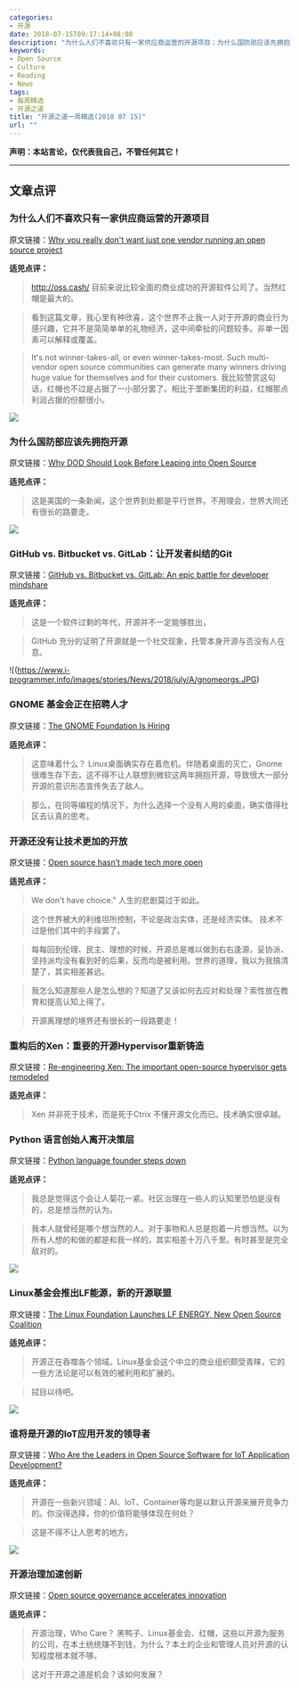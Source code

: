 ```yaml
---
categories:
- 开源
date: 2018-07-15T09:17:14+08:00
description: "为什么人们不喜欢只有一家供应商运营的开源项目；为什么国防部应该先拥抱开源；GitHub vs. Bitbucket vs. GitLab：让开发者纠结的Git；GNOME 基金会正在招聘人才；开源还没有让技术更加的开放；重构后的Xen：重要的开源Hypervisor重新铸造；Python 语言创始人离开决策层；Linux基金会推出LF能源，新的开源联盟；谁将是开源的IoT应用开发的领导者；开源治理加速创新"
keywords:
- Open Source
- Culture
- Reading
- News
tags:
- 每周精选
- 开源之道
title: "开源之道一周精选(2018 07 15)"
url: ""
---
```

**声明：本站言论，仅代表我自己，不管任何其它！**

---

## 文章点评

### 为什么人们不喜欢只有一家供应商运营的开源项目

原文链接：[Why you really don't want just one vendor running an open source project](https://www.techrepublic.com/article/why-you-really-dont-want-just-one-vendor-running-an-open-source-project/)

**适兕点评：**

> http://oss.cash/ 目前来说比较全面的商业成功的开源软件公司了。当然红帽是最大的。

> 看到这篇文章，我心里有种欣喜，这个世界不止我一人对于开源的商业行为感兴趣，它并不是简简单单的礼物经济，这中间牵扯的问题较多。非单一因素可以解释或覆盖。

> It's not winner-takes-all, or even winner-takes-most. Such multi-vendor open source communities can generate many winners driving huge value for themselves and for their customers. 我比较赞赏这句话，红帽也不过是占据了一小部分罢了。相比于垄断集团的利益，红帽那点利润占据的份额很小。

![](https://www.afcea.org/content/sites/default/files/styles/flexslider_full/public/field/image/Blog-ShaunBierweiler-Pixabay-Sambeet-5JULY18.jpg?itok=23GlNfjA)

### 为什么国防部应该先拥抱开源

原文链接：[Why DOD Should Look Before Leaping into Open Source](https://www.afcea.org/content/why-dod-should-look-leaping-open-source)

**适兕点评：**

> 这是美国的一条新闻，这个世界到处都是平行世界。不用理会，世界大同还有很长的路要走。

![](https://images.idgesg.net/images/article/2018/07/branches_branching_trees_bare_black_and_white_by_gratisography_cc0_via_pexels_1200x800-100763250-large.jpg)

### GitHub vs. Bitbucket vs. GitLab：让开发者纠结的Git

原文链接：[GitHub vs. Bitbucket vs. GitLab: An epic battle for developer mindshare](https://www.infoworld.com/article/3287059/application-development/github-vs-bitbucket-vs-gitlab-an-epic-battle-for-developer-mindshare.html)

**适兕点评：**

> 这是一个软件过剩的年代，开源并不一定能够胜出，

> GitHub 充分的证明了开源就是一个社交现象，托管本身开源与否没有人在意。

![(https://www.i-programmer.info/images/stories/News/2018/july/A/gnomeorgs.JPG)

### GNOME 基金会正在招聘人才

原文链接：[The GNOME Foundation Is Hiring](https://www.i-programmer.info/news/136-open-source/11959-the-gnome-foundation-is-hiring-.html)

**适兕点评：**

> 这意味着什么？ Linux桌面确实存在着危机。伴随着桌面的灭亡，Gnome很难生存下去，这不得不让人联想到微软这两年拥抱开源，导致很大一部分开源的意识形态宣传失去了敌人。

> 那么，在同等编程的情况下，为什么选择一个没有人用的桌面，确实值得社区去认真的思考。

### 开源还没有让技术更加的开放

原文链接：[Open source hasn’t made tech more open ](https://www.engadget.com/2018/07/11/open-source-vs-big-tech-and-governments/)

**适兕点评：**

> We don't have choice." 人生的悲剧莫过于如此。

> 这个世界被大的利维坦所控制，不论是政治实体，还是经济实体。 技术不过是他们其中的手段罢了。

> 每每回到伦理、民主、理想的时候，开源总是难以做到右右逢源，妥协派、坚持派均没有看到好的后果，反而均是被利用。世界的道理，我以为我搞清楚了，其实相差甚远。

> 我怎么知道那些人是怎么想的？知道了又该如何去应对和处理？索性放在教育和提高认知上得了。

> 开源离理想的境界还有很长的一段路要走！

### 重构后的Xen：重要的开源Hypervisor重新铸造

原文链接：[Re-engineering Xen: The important open-source hypervisor gets remodeled](https://www.zdnet.com/article/re-engineering-xen-the-important-open-source-hypervisor-gets-remodeled/)

**适兕点评：**

> Xen 并非死于技术，而是死于Ctrix 不懂开源文化而已。技术确实很卓越。


### Python 语言创始人离开决策层

原文链接：[Python language founder steps down](https://www.zdnet.com/article/python-language-founder-steps-down/)

**适兕点评：**

> 我总是觉得这个会让人菊花一紧。社区治理在一些人的认知里恐怕是没有的，总是想当然的认为。

> 我本人就曾经是哪个想当然的人。对于事物和人总是抱着一片想当然。以为所有人想的和做的都是和我一样的，其实相差十万八千里。有时甚至是完全敌对的。

![](http://www.eweek.com/imagesvr_ez/b2bezp/2018/07/LF-energy-1088x725.png?alias=article_hero)

### Linux基金会推出LF能源，新的开源联盟

原文链接：[The Linux Foundation Launches LF ENERGY, New Open Source Coalition](https://www.prnewswire.com/news-releases/the-linux-foundation-launches-lf-energy-new-open-source-coalition-300680584.html)

**适兕点评：**

> 开源正在吞噬各个领域。Linux基金会这个中立的商业组织颇受青睐，它的一些方法论是可以有效的被利用和扩展的。

> 拭目以待吧。

![](https://532386f9a72d1dd857a8-41058da2837557ec5bfc3b00e1f6cf43.ssl.cf5.rackcdn.com/wp-content/uploads/2018/06/blog-3-figure.jpg)

### 谁将是开源的IoT应用开发的领导者

原文链接：[Who Are the Leaders in Open Source Software for IoT Application Development?](https://www.rtinsights.com/who-are-the-leaders-in-open-source-software-for-iot-application-development/)

**适兕点评：**

> 开源在一些新兴领域：AI、IoT、Container等均是以默认开源来展开竞争力的。你没得选择，你的价值将能够体现在何处？

> 这是不得不让人思考的地方。

![](http://www.softwaretestingnews.co.uk/wp-content/uploads/2018/07/iStock-684143520-1024x647.jpg)

### 开源治理加速创新

原文链接：[Open source governance accelerates innovation](http://www.softwaretestingnews.co.uk/open-source-governance-accelerates-innovation/)

**适兕点评：**

> 开源治理，Who Care？ 黑鸭子、Linux基金会、红帽，这些以开源为服务的公司，在本土统统赚不到钱，为什么？本土的企业和管理人员对开源的认知程度根本就不够。

> 这对于开源之道是机会？该如何发展？
